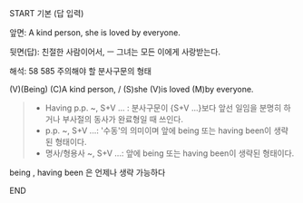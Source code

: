 START
기본 (답 입력)

앞면:
A kind person, she is loved by everyone.


뒷면(답):
친절한 사람이어서, ㅡ 그녀는 모든 이에게 사랑받는다.


해석:
58 585 주의해야 할 분사구문의 형태

(V)(Being) (C)A kind person, / (S)she (V)is loved (M)by everyone.

> - Having p.p. ~, S+V ... : 분사구문이 {S+V ...}보다 앞선 일임을 분명히 하거나 부사절의 동사가 완료형일 때 쓰인다.
> - p.p. ~, S+V ...: '수동'의 의미이며 앞에 being 또는 having been이 생략된 형태이다.
> - 명사/형용사 ~, S+V ...: 앞에 being 또는 having been이 생략된 형태이다.

being , having been 은 언제나 생략 가능하다
<!--ID: 1695431014904-->
END